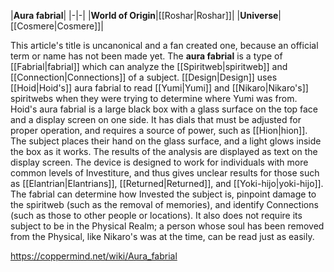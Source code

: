 |**Aura fabrial**|
|-|-|
|**World of Origin**|[[Roshar\|Roshar]]|
|**Universe**|[[Cosmere\|Cosmere]]|

This article's title is uncanonical and a fan created one, because an official term or name has not been made yet.
The **aura fabrial** is a type of [[Fabrial\|fabrial]] which can analyze the [[Spiritweb\|spiritweb]] and [[Connection\|Connections]] of a subject. [[Design\|Design]] uses [[Hoid\|Hoid's]] aura fabrial to read [[Yumi\|Yumi]] and [[Nikaro\|Nikaro's]] spiritwebs when they were trying to determine where Yumi was from.
Hoid's aura fabrial is a large black box with a glass surface on the top face and a display screen on one side. It has dials that must be adjusted for proper operation, and requires a source of power, such as [[Hion\|hion]]. The subject places their hand on the glass surface, and a light glows inside the box as it works. The results of the analysis are displayed as text on the display screen. The device is designed to work for individuals with more common levels of Investiture, and thus gives unclear results for those such as [[Elantrian\|Elantrians]], [[Returned\|Returned]], and [[Yoki-hijo\|yoki-hijo]]. The fabrial can determine how Invested the subject is, pinpoint damage to the spiritweb (such as the removal of memories), and identify Connections (such as those to other people or locations). It also does not require its subject to be in the Physical Realm; a person whose soul has been removed from the Physical, like Nikaro's was at the time, can be read just as easily.



https://coppermind.net/wiki/Aura_fabrial